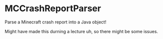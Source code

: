 # MCCrashReportParser
Parse a Minecraft crash report into a Java object!

Might have made this durning a lecture uh, so there might be some issues.
